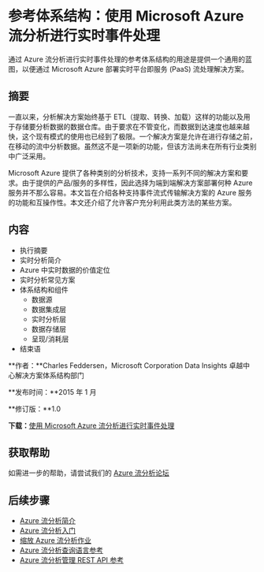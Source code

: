 <properties 
	pageTitle="使用流分析事件处理进行实时事件处理 | Microsoft Azure" 
	description="了解如何让一组 Azure 服务通过互操作来实现实时事件处理和分析。" 
    	keywords="实时处理, 事件处理, 参考体系结构"
	services="stream-analytics,event-hubs,storage,sql-database" 
	documentationCenter="" 
	authors="jeffstokes72" 
	manager="paulettm" 
	editor=""/>

<tags 
	ms.service="stream-analytics"
	ms.date="12/04/2015" 
	wacn.date="01/14/2016"/>

# 参考体系结构：使用 Microsoft Azure 流分析进行实时事件处理

通过 Azure 流分析进行实时事件处理的参考体系结构的用途是提供一个通用的蓝图，以便通过 Microsoft Azure 部署实时平台即服务 (PaaS) 流处理解决方案。

## 摘要

一直以来，分析解决方案始终基于 ETL（提取、转换、加载）这样的功能以及用于存储要分析数据的数据仓库。由于要求在不管变化，而数据到达速度也越来越快，这个现有模式的使用也已经到了极限。一个解决方案是允许在进行存储之前，在移动的流中分析数据。虽然这不是一项新的功能，但该方法尚未在所有行业类别中广泛采用。

Microsoft Azure 提供了各种类别的分析技术，支持一系列不同的解决方案和要求。由于提供的产品/服务的多样性，因此选择为端到端解决方案部署何种 Azure 服务并不那么容易。本文旨在介绍各种支持事件流式传输解决方案的 Azure 服务的功能和互操作性。本文还介绍了允许客户充分利用此类方法的某些方案。

## 内容

- 执行摘要
- 实时分析简介
- Azure 中实时数据的价值定位
- 实时分析常见方案
- 体系结构和组件
	- 数据源
	- 数据集成层
	- 实时分析层
	- 数据存储层
	- 呈现/消耗层
- 结束语

**作者：**Charles Feddersen，Microsoft Corporation Data Insights 卓越中心解决方案体系结构部门

**发布时间：**2015 年 1 月

**修订版：**1.0

**下载：**[使用 Microsoft Azure 流分析进行实时事件处理](http://download.microsoft.com/download/6/2/3/623924DE-B083-4561-9624-C1AB62B5F82B/real-time-event-processing-with-microsoft-azure-stream-analytics.pdf)


## 获取帮助
如需进一步的帮助，请尝试我们的 [Azure 流分析论坛](https://social.msdn.microsoft.com/Forums/zh-CN/home?forum=AzureStreamAnalytics)

## 后续步骤

- [Azure 流分析简介](/documentation/articles/stream-analytics-introduction)
- [Azure 流分析入门](/documentation/articles/stream-analytics-get-started)
- [缩放 Azure 流分析作业](/documentation/articles/stream-analytics-scale-jobs)
- [Azure 流分析查询语言参考](https://msdn.microsoft.com/zh-cn/library/azure/dn834998.aspx)
- [Azure 流分析管理 REST API 参考](https://msdn.microsoft.com/zh-cn/library/azure/dn835031.aspx)

 

<!---HONumber=Mooncake_0104_2016-->